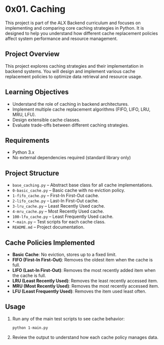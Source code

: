 # 0x01. Caching

This project is part of the ALX Backend curriculum and focuses on implementing and comparing core caching strategies in Python. It is designed to help you understand how different cache replacement policies affect system performance and resource management.

## Project Overview
This project explores caching strategies and their implementation in backend systems. You will design and implement various cache replacement policies to optimize data retrieval and resource usage.

## Learning Objectives
- Understand the role of caching in backend architectures.
- Implement multiple cache replacement algorithms (FIFO, LIFO, LRU, MRU, LFU).
- Design extensible cache classes.
- Evaluate trade-offs between different caching strategies.

## Requirements
- Python 3.x
- No external dependencies required (standard library only)

## Project Structure
- `base_caching.py` – Abstract base class for all cache implementations.
- `0-basic_cache.py` – Basic cache with no eviction policy.
- `1-fifo_cache.py` – First-In First-Out cache.
- `2-lifo_cache.py` – Last-In First-Out cache.
- `3-lru_cache.py` – Least Recently Used cache.
- `4-mru_cache.py` – Most Recently Used cache.
- `100-lfu_cache.py` – Least Frequently Used cache.
- `*-main.py` – Test scripts for each cache class.
- `README.md` – Project documentation.

## Cache Policies Implemented
- **Basic Cache**: No eviction, stores up to a fixed limit.
- **FIFO (First-In First-Out)**: Removes the oldest item when the cache is full.
- **LIFO (Last-In First-Out)**: Removes the most recently added item when the cache is full.
- **LRU (Least Recently Used)**: Removes the least recently accessed item.
- **MRU (Most Recently Used)**: Removes the most recently accessed item.
- **LFU (Least Frequently Used)**: Removes the item used least often.

## Usage
1. Run any of the main test scripts to see cache behavior:
   ```zsh
   python 1-main.py
   ```
2. Review the output to understand how each cache policy manages data.
